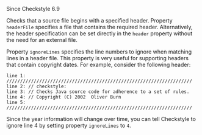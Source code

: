Since Checkstyle 6.9

Checks that a source file begins with a specified header. Property `headerFile` specifies a file that contains the required header. Alternatively, the header specification can be set directly in the `header` property without the need for an external file.

Property `ignoreLines` specifies the line numbers to ignore when matching lines in a header file. This property is very useful for supporting headers that contain copyright dates. For example, consider the following header:

    line 1: ////////////////////////////////////////////////////////////////////
    line 2: // checkstyle:
    line 3: // Checks Java source code for adherence to a set of rules.
    line 4: // Copyright (C) 2002  Oliver Burn
    line 5: ////////////////////////////////////////////////////////////////////

Since the year information will change over time, you can tell Checkstyle to ignore line 4 by setting property `ignoreLines` to `4`.